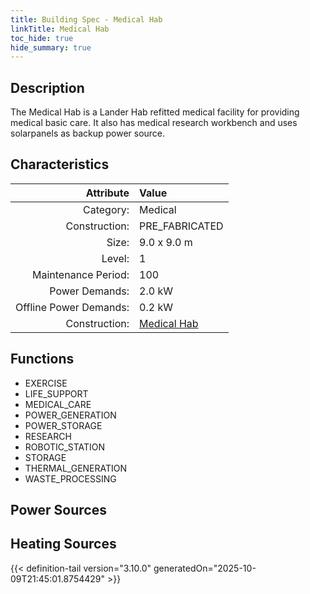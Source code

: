 ```yaml
---
title: Building Spec - Medical Hab
linkTitle: Medical Hab
toc_hide: true
hide_summary: true
---
```

<!-- This is generated by the MarsSim HelpGenertor, do not edit. -->

## Description
The Medical Hab is a Lander Hab refitted medical facility&#10; for providing medical basic care. It also has medical research workbench and&#10; uses solarpanels as backup power source.

## Characteristics

| Attribute      | Value |
|--------:|:------|
|Category:|Medical|
|Construction:|PRE_FABRICATED|
|Size:|9.0 x 9.0 m|
|Level:|1|
|Maintenance Period:|100|
|Power Demands:|2.0 kW|
|Offline Power Demands:|0.2 kW|
|Construction:|[Medical Hab](/docs/definitions/construction/medical-hab)|

## Functions
      
- EXERCISE
- LIFE_SUPPORT
- MEDICAL_CARE
- POWER_GENERATION
- POWER_STORAGE
- RESEARCH
- ROBOTIC_STATION
- STORAGE
- THERMAL_GENERATION
- WASTE_PROCESSING


## Power Sources
      

## Heating Sources



{{< definition-tail version="3.10.0" generatedOn="2025-10-09T21:45:01.8754429" >}}

